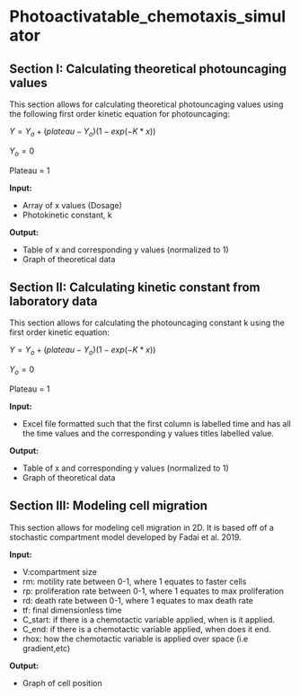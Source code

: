 # Photoactivatable_chemotaxis_simulator

## Section I: Calculating theoretical photouncaging values 

This section allows for calculating theoretical photouncaging values using the following first order kinetic equation for photouncaging: 

$Y = {Y_o} + (plateau-{Y_o})(1-exp(-K*x))$

${Y_o} = 0$

Plateau = 1

**Input:** 



*   Array of x values (Dosage)
*   Photokinetic constant, k 

**Output:** 


*   Table of x and corresponding y values (normalized to 1)
*   Graph of theoretical data

## Section II: Calculating kinetic constant from laboratory data 

This section allows for calculating the photouncaging constant k using the first order kinetic equation:

$Y = {Y_o} + (plateau-{Y_o})(1-exp(-K*x))$

${Y_o} = 0$

Plateau = 1

**Input:** 


*   Excel file formatted such that the first column is labelled time and has all the time values and the corresponding y values titles labelled value.  

**Output:** 


*   Table of x and corresponding y values (normalized to 1)
*   Graph of theoretical data

## Section III: Modeling cell migration

This section allows for modeling cell migration in 2D. It is based off of a stochastic compartment model developed by Fadai et al. 2019. 

**Input:** 


* V:compartment size 
* rm: motility rate between 0-1, where 1 equates to faster cells
* rp: proliferation rate between 0-1, where 1 equates to max proliferation
* rd: death rate between 0-1, where 1 equates to max death rate
* tf: final dimensionless time
* C_start: if there is a chemotactic variable applied, when is it applied.
* C_end: if there is a chemotactic variable applied, when does it end.
* rhox: how the chemotactic variable is applied over space (i.e gradient,etc)

**Output:** 


*   Graph of cell position
